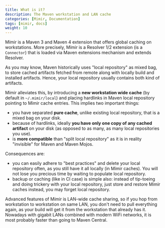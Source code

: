 ```yaml
---
title: What is it?
description: The Maven workstation and LAN cache
categories: [Mimir, Documentation]
tags: [mimir, docs]
weight: 10
---
```


Mímir is a Maven 3 and Maven 4 extension that offers global caching on workstations. More precisely, Mímir is a
Resolver 1/2 extension (is a `Connector`) that is loaded via Maven extensions mechanism and extends Resolver.

As you may know, Maven historically uses "local repository" as mixed bag, to store cached artifacts fetched
from remote along with locally build and installed artifacts. Hence, your local repository usually contains
both kind of artifacts.

Mímir alleviates this, by introducing a **new workstation wide cache** (by default in `~/.mimir/local`) and placing
hardlinks in Maven local repository pointing to Mímir cache entries.  This implies two important things:

* you have separated **pure cache**, unlike existing local repository, that is a mixed bag on your disk.
* because of hardlinks, ideally **you have only one copy of any cached artifact** on your disk (as opposed to as many, as many local repositories you use).
* is **more compatible** than "split local repository" as it is in reality "invisible" for Maven and Maven Mojos.

Consequences are:

* you can easily adhere to "best practices" and delete your local repository often, as you still have it all locally (in Mímir caches). 
  You will not lose you precious time by waiting to populate local repository.
* backup or caching (like in CI case) is simple also: instead of tip-toeing and doing trickery with your local repository,
  just store and restore Mímir caches instead, you may forget local repository.

Advanced features of Mímir is LAN-wide cache sharing, so if you hop from workstation to workstation on same LAN,
you don't need to pull everything again, as your build will get it from the workstation that already has it. Nowadays
with gigabit LANs combined with modern WiFi networks, it is most probably faster than going to Maven Central.
